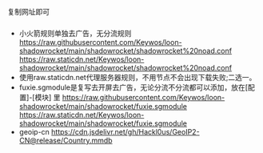 复制网址即可
### 
- 小火箭规则单独去广告，无分流规则
https://raw.githubusercontent.com/Keywos/loon-shadowrocket/main/shadowrocket/shadowrocket%20noad.conf
https://raw.staticdn.net/Keywos/loon-shadowrocket/main/shadowrocket/shadowrocket%20noad.conf
- 使用raw.staticdn.net代理服务器规则，不用节点不会出现下载失败;二选一。
- fuxie.sgmodule是复写去开屏去广告，无论分流不分流都可以添加，放在[配置]-[模块] 里
https://raw.githubusercontent.com/Keywos/loon-shadowrocket/main/shadowrocket/fuxie.sgmodule
https://raw.staticdn.net/Keywos/loon-shadowrocket/main/shadowrocket/fuxie.sgmodule
- geoip-cn
https://cdn.jsdelivr.net/gh/Hackl0us/GeoIP2-CN@release/Country.mmdb
